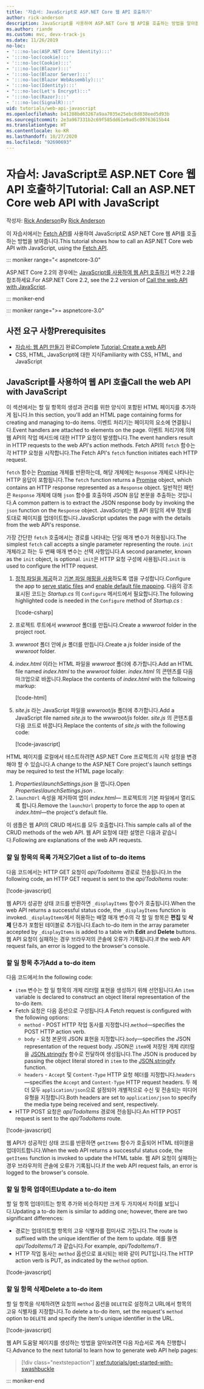 ```yaml
---
title: '자습서: JavaScript로 ASP.NET Core 웹 API 호출하기'
author: rick-anderson
description: JavaScript를 사용하여 ASP.NET Core 웹 API를 호출하는 방법을 알아봅니다.
ms.author: riande
ms.custom: mvc, devx-track-js
ms.date: 11/26/2019
no-loc:
- ':::no-loc(ASP.NET Core Identity):::'
- ':::no-loc(cookie):::'
- ':::no-loc(Cookie):::'
- ':::no-loc(Blazor):::'
- ':::no-loc(Blazor Server):::'
- ':::no-loc(Blazor WebAssembly):::'
- ':::no-loc(Identity):::'
- ":::no-loc(Let's Encrypt):::"
- ':::no-loc(Razor):::'
- ':::no-loc(SignalR):::'
uid: tutorials/web-api-javascript
ms.openlocfilehash: b41288bd63267a9aa7035e25ebc8d838eed5d93b
ms.sourcegitcommit: 2e3a967331b2c69f585dd61e9ad5c09763615b44
ms.translationtype: HT
ms.contentlocale: ko-KR
ms.lasthandoff: 10/27/2020
ms.locfileid: "92690693"
---
```

# <a name="tutorial-call-an-aspnet-core-web-api-with-javascript"></a><span data-ttu-id="6b32d-103">자습서: JavaScript로 ASP.NET Core 웹 API 호출하기</span><span class="sxs-lookup"><span data-stu-id="6b32d-103">Tutorial: Call an ASP.NET Core web API with JavaScript</span></span>

<span data-ttu-id="6b32d-104">작성자: [Rick Anderson](https://twitter.com/RickAndMSFT)</span><span class="sxs-lookup"><span data-stu-id="6b32d-104">By [Rick Anderson](https://twitter.com/RickAndMSFT)</span></span>

<span data-ttu-id="6b32d-105">이 자습서에서는 [Fetch API](https://developer.mozilla.org/docs/Web/API/Fetch_API)를 사용하여 JavaScript로 ASP.NET Core 웹 API를 호출하는 방법을 보여줍니다.</span><span class="sxs-lookup"><span data-stu-id="6b32d-105">This tutorial shows how to call an ASP.NET Core web API with JavaScript, using the [Fetch API](https://developer.mozilla.org/docs/Web/API/Fetch_API).</span></span>

::: moniker range="< aspnetcore-3.0"

<span data-ttu-id="6b32d-106">ASP.NET Core 2.2의 경우에는 [JavaScript를 사용하여 웹 API 호출하기](xref:tutorials/first-web-api#call-the-web-api-with-javascript) 버전 2.2를 참조하세요.</span><span class="sxs-lookup"><span data-stu-id="6b32d-106">For ASP.NET Core 2.2, see the 2.2 version of [Call the web API with JavaScript](xref:tutorials/first-web-api#call-the-web-api-with-javascript).</span></span>

::: moniker-end

::: moniker range=">= aspnetcore-3.0"

## <a name="prerequisites"></a><span data-ttu-id="6b32d-107">사전 요구 사항</span><span class="sxs-lookup"><span data-stu-id="6b32d-107">Prerequisites</span></span>

* <span data-ttu-id="6b32d-108">[자습서: 웹 API 만들기](xref:tutorials/first-web-api) 완료</span><span class="sxs-lookup"><span data-stu-id="6b32d-108">Complete [Tutorial: Create a web API](xref:tutorials/first-web-api)</span></span>
* <span data-ttu-id="6b32d-109">CSS, HTML, JavaScript에 대한 지식</span><span class="sxs-lookup"><span data-stu-id="6b32d-109">Familiarity with CSS, HTML, and JavaScript</span></span>

## <a name="call-the-web-api-with-javascript"></a><span data-ttu-id="6b32d-110">JavaScript를 사용하여 웹 API 호출</span><span class="sxs-lookup"><span data-stu-id="6b32d-110">Call the web API with JavaScript</span></span>

<span data-ttu-id="6b32d-111">이 섹션에서는 할 일 항목의 생성과 관리를 위한 양식이 포함된 HTML 페이지를 추가하게 됩니다.</span><span class="sxs-lookup"><span data-stu-id="6b32d-111">In this section, you'll add an HTML page containing forms for creating and managing to-do items.</span></span> <span data-ttu-id="6b32d-112">이벤트 처리기는 페이지의 요소에 연결됩니다.</span><span class="sxs-lookup"><span data-stu-id="6b32d-112">Event handlers are attached to elements on the page.</span></span> <span data-ttu-id="6b32d-113">이벤트 처리기에 의해 웹 API의 작업 메서드에 대한 HTTP 요청이 발생합니다.</span><span class="sxs-lookup"><span data-stu-id="6b32d-113">The event handlers result in HTTP requests to the web API's action methods.</span></span> <span data-ttu-id="6b32d-114">Fetch API의 `fetch` 함수는 각 HTTP 요청을 시작합니다.</span><span class="sxs-lookup"><span data-stu-id="6b32d-114">The Fetch API's `fetch` function initiates each HTTP request.</span></span>

<span data-ttu-id="6b32d-115">`fetch` 함수는 [Promise](https://developer.mozilla.org/docs/Web/JavaScript/Reference/Global_Objects/Promise) 개체를 반환하는데, 해당 개체에는 `Response` 개체로 나타나는 HTTP 응답이 포함됩니다.</span><span class="sxs-lookup"><span data-stu-id="6b32d-115">The `fetch` function returns a [Promise](https://developer.mozilla.org/docs/Web/JavaScript/Reference/Global_Objects/Promise) object, which contains an HTTP response represented as a `Response` object.</span></span> <span data-ttu-id="6b32d-116">일반적인 패턴은 `Response` 개체에 대해 `json` 함수를 호출하여 JSON 응답 본문을 추출하는 것입니다.</span><span class="sxs-lookup"><span data-stu-id="6b32d-116">A common pattern is to extract the JSON response body by invoking the `json` function on the `Response` object.</span></span> <span data-ttu-id="6b32d-117">JavaScript는 웹 API 응답의 세부 정보를 토대로 페이지를 업데이트합니다.</span><span class="sxs-lookup"><span data-stu-id="6b32d-117">JavaScript updates the page with the details from the web API's response.</span></span>

<span data-ttu-id="6b32d-118">가장 간단한 `fetch` 호출에서는 경로를 나타내는 단일 매개 변수가 허용됩니다.</span><span class="sxs-lookup"><span data-stu-id="6b32d-118">The simplest `fetch` call accepts a single parameter representing the route.</span></span> <span data-ttu-id="6b32d-119">`init` 개체라고 하는 두 번째 매개 변수는 선택 사항입니다.</span><span class="sxs-lookup"><span data-stu-id="6b32d-119">A second parameter, known as the `init` object, is optional.</span></span> <span data-ttu-id="6b32d-120">`init`은 HTTP 요청 구성에 사용됩니다.</span><span class="sxs-lookup"><span data-stu-id="6b32d-120">`init` is used to configure the HTTP request.</span></span>

1. <span data-ttu-id="6b32d-121">[정적 파일을 제공](/dotnet/api/microsoft.aspnetcore.builder.staticfileextensions.usestaticfiles#Microsoft_AspNetCore_Builder_StaticFileExtensions_UseStaticFiles_Microsoft_AspNetCore_Builder_IApplicationBuilder_)하고 [기본 파일 매핑을 사용](/dotnet/api/microsoft.aspnetcore.builder.defaultfilesextensions.usedefaultfiles#Microsoft_AspNetCore_Builder_DefaultFilesExtensions_UseDefaultFiles_Microsoft_AspNetCore_Builder_IApplicationBuilder_)하도록 앱을 구성합니다.</span><span class="sxs-lookup"><span data-stu-id="6b32d-121">Configure the app to [serve static files](/dotnet/api/microsoft.aspnetcore.builder.staticfileextensions.usestaticfiles#Microsoft_AspNetCore_Builder_StaticFileExtensions_UseStaticFiles_Microsoft_AspNetCore_Builder_IApplicationBuilder_) and [enable default file mapping](/dotnet/api/microsoft.aspnetcore.builder.defaultfilesextensions.usedefaultfiles#Microsoft_AspNetCore_Builder_DefaultFilesExtensions_UseDefaultFiles_Microsoft_AspNetCore_Builder_IApplicationBuilder_).</span></span> <span data-ttu-id="6b32d-122">다음의 강조 표시된 코드는 *Startup.cs* 의 `Configure` 메서드에서 필요합니다.</span><span class="sxs-lookup"><span data-stu-id="6b32d-122">The following highlighted code is needed in the `Configure` method of *Startup.cs* :</span></span>

    [!code-csharp[](first-web-api/samples/3.0/TodoApi/StartupJavaScript.cs?highlight=8-9&name=snippet_configure)]

1. <span data-ttu-id="6b32d-123">프로젝트 루트에서 *wwwroot* 폴더를 만듭니다.</span><span class="sxs-lookup"><span data-stu-id="6b32d-123">Create a *wwwroot* folder in the project root.</span></span>

1. <span data-ttu-id="6b32d-124">*wwwroot* 폴더 안에 *js* 폴더를 만듭니다.</span><span class="sxs-lookup"><span data-stu-id="6b32d-124">Create a *js* folder inside of the *wwwroot* folder.</span></span>

1. <span data-ttu-id="6b32d-125">*index.html* 이라는 HTML 파일을 *wwwroot* 폴더에 추가합니다.</span><span class="sxs-lookup"><span data-stu-id="6b32d-125">Add an HTML file named *index.html* to the *wwwroot* folder.</span></span> <span data-ttu-id="6b32d-126">*index.html* 의 콘텐츠를 다음 마크업으로 바꿉니다.</span><span class="sxs-lookup"><span data-stu-id="6b32d-126">Replace the contents of *index.html* with the following markup:</span></span>

    [!code-html[](first-web-api/samples/3.0/TodoApi/wwwroot/index.html)]

1. <span data-ttu-id="6b32d-127">*site.js* 라는 JavaScript 파일을 *wwwroot/js* 폴더에 추가합니다.</span><span class="sxs-lookup"><span data-stu-id="6b32d-127">Add a JavaScript file named *site.js* to the *wwwroot/js* folder.</span></span> <span data-ttu-id="6b32d-128">*site.js* 의 콘텐츠를 다음 코드로 바꿉니다.</span><span class="sxs-lookup"><span data-stu-id="6b32d-128">Replace the contents of *site.js* with the following code:</span></span>

    [!code-javascript[](first-web-api/samples/3.0/TodoApi/wwwroot/js/site.js?name=snippet_SiteJs)]

<span data-ttu-id="6b32d-129">HTML 페이지를 로컬에서 테스트하려면 ASP.NET Core 프로젝트의 시작 설정을 변경해야 할 수 있습니다.</span><span class="sxs-lookup"><span data-stu-id="6b32d-129">A change to the ASP.NET Core project's launch settings may be required to test the HTML page locally:</span></span>

1. <span data-ttu-id="6b32d-130">*Properties\launchSettings.json* 을 엽니다.</span><span class="sxs-lookup"><span data-stu-id="6b32d-130">Open *Properties\launchSettings.json* .</span></span>
1. <span data-ttu-id="6b32d-131">`launchUrl` 속성을 제거하여 앱이 *index.html*&mdash; 프로젝트의 기본 파일에서 열리도록 합니다.</span><span class="sxs-lookup"><span data-stu-id="6b32d-131">Remove the `launchUrl` property to force the app to open at *index.html*&mdash;the project's default file.</span></span>

<span data-ttu-id="6b32d-132">이 샘플은 웹 API의 CRUD 메서드를 모두 호출합니다.</span><span class="sxs-lookup"><span data-stu-id="6b32d-132">This sample calls all of the CRUD methods of the web API.</span></span> <span data-ttu-id="6b32d-133">웹 API 요청에 대한 설명은 다음과 같습니다.</span><span class="sxs-lookup"><span data-stu-id="6b32d-133">Following are explanations of the web API requests.</span></span>

### <a name="get-a-list-of-to-do-items"></a><span data-ttu-id="6b32d-134">할 일 항목의 목록 가져오기</span><span class="sxs-lookup"><span data-stu-id="6b32d-134">Get a list of to-do items</span></span>

<span data-ttu-id="6b32d-135">다음 코드에서는 HTTP GET 요청이 *api/TodoItems* 경로로 전송됩니다.</span><span class="sxs-lookup"><span data-stu-id="6b32d-135">In the following code, an HTTP GET request is sent to the *api/TodoItems* route:</span></span>

[!code-javascript[](first-web-api/samples/3.0/TodoApi/wwwroot/js/site.js?name=snippet_GetItems)]

<span data-ttu-id="6b32d-136">웹 API가 성공한 상태 코드를 반환하면 `_displayItems` 함수가 호출됩니다.</span><span class="sxs-lookup"><span data-stu-id="6b32d-136">When the web API returns a successful status code, the `_displayItems` function is invoked.</span></span> <span data-ttu-id="6b32d-137">`_displayItems`에서 허용하는 배열 매개 변수의 각 할 일 항목은 **편집** 및 **삭제** 단추가 포함된 테이블로 추가됩니다.</span><span class="sxs-lookup"><span data-stu-id="6b32d-137">Each to-do item in the array parameter accepted by `_displayItems` is added to a table with **Edit** and **Delete** buttons.</span></span> <span data-ttu-id="6b32d-138">웹 API 요청이 실패하는 경우 브라우저의 콘솔에 오류가 기록됩니다.</span><span class="sxs-lookup"><span data-stu-id="6b32d-138">If the web API request fails, an error is logged to the browser's console.</span></span>

### <a name="add-a-to-do-item"></a><span data-ttu-id="6b32d-139">할 일 항목 추가</span><span class="sxs-lookup"><span data-stu-id="6b32d-139">Add a to-do item</span></span>

<span data-ttu-id="6b32d-140">다음 코드에서:</span><span class="sxs-lookup"><span data-stu-id="6b32d-140">In the following code:</span></span>

* <span data-ttu-id="6b32d-141">`item` 변수는 할 일 항목의 개체 리터럴 표현을 생성하기 위해 선언됩니다.</span><span class="sxs-lookup"><span data-stu-id="6b32d-141">An `item` variable is declared to construct an object literal representation of the to-do item.</span></span>
* <span data-ttu-id="6b32d-142">Fetch 요청은 다음 옵션으로 구성됩니다.</span><span class="sxs-lookup"><span data-stu-id="6b32d-142">A Fetch request is configured with the following options:</span></span>
  * <span data-ttu-id="6b32d-143">`method` - POST HTTP 작업 동사를 지정합니다.</span><span class="sxs-lookup"><span data-stu-id="6b32d-143">`method`&mdash;specifies the POST HTTP action verb.</span></span>
  * <span data-ttu-id="6b32d-144">`body` - 요청 본문의 JSON 표현을 지정합니다.</span><span class="sxs-lookup"><span data-stu-id="6b32d-144">`body`&mdash;specifies the JSON representation of the request body.</span></span> <span data-ttu-id="6b32d-145">JSON은 `item`에 저장된 개체 리터럴을 [JSON.stringify](https://developer.mozilla.org/docs/Web/JavaScript/Reference/Global_Objects/JSON/stringify) 함수로 전달하여 생성됩니다.</span><span class="sxs-lookup"><span data-stu-id="6b32d-145">The JSON is produced by passing the object literal stored in `item` to the [JSON.stringify](https://developer.mozilla.org/docs/Web/JavaScript/Reference/Global_Objects/JSON/stringify) function.</span></span>
  * <span data-ttu-id="6b32d-146">`headers` - `Accept` 및 `Content-Type` HTTP 요청 헤더를 지정합니다.</span><span class="sxs-lookup"><span data-stu-id="6b32d-146">`headers`&mdash;specifies the `Accept` and `Content-Type` HTTP request headers.</span></span> <span data-ttu-id="6b32d-147">두 헤더 모두 `application/json`으로 설정되어 개별적으로 수신 및 전송되는 미디어 유형을 지정합니다.</span><span class="sxs-lookup"><span data-stu-id="6b32d-147">Both headers are set to `application/json` to specify the media type being received and sent, respectively.</span></span>
* <span data-ttu-id="6b32d-148">HTTP POST 요청은 *api/TodoItems* 경로에 전송됩니다.</span><span class="sxs-lookup"><span data-stu-id="6b32d-148">An HTTP POST request is sent to the *api/TodoItems* route.</span></span>

[!code-javascript[](first-web-api/samples/3.0/TodoApi/wwwroot/js/site.js?name=snippet_AddItem)]

<span data-ttu-id="6b32d-149">웹 API가 성공적인 상태 코드를 반환하면 `getItems` 함수가 호출되어 HTML 테이블을 업데이트합니다.</span><span class="sxs-lookup"><span data-stu-id="6b32d-149">When the web API returns a successful status code, the `getItems` function is invoked to update the HTML table.</span></span> <span data-ttu-id="6b32d-150">웹 API 요청이 실패하는 경우 브라우저의 콘솔에 오류가 기록됩니다.</span><span class="sxs-lookup"><span data-stu-id="6b32d-150">If the web API request fails, an error is logged to the browser's console.</span></span>

### <a name="update-a-to-do-item"></a><span data-ttu-id="6b32d-151">할 일 항목 업데이트</span><span class="sxs-lookup"><span data-stu-id="6b32d-151">Update a to-do item</span></span>

<span data-ttu-id="6b32d-152">할 일 항목 업데이트는 항목 추가와 비슷하지만 크게 두 가지에서 차이를 보입니다.</span><span class="sxs-lookup"><span data-stu-id="6b32d-152">Updating a to-do item is similar to adding one; however, there are two significant differences:</span></span>

* <span data-ttu-id="6b32d-153">경로는 업데이트할 항목의 고유 식별자를 접미사로 가집니다.</span><span class="sxs-lookup"><span data-stu-id="6b32d-153">The route is suffixed with the unique identifier of the item to update.</span></span> <span data-ttu-id="6b32d-154">예를 들면 *api/TodoItems/1* 과 같습니다.</span><span class="sxs-lookup"><span data-stu-id="6b32d-154">For example, *api/TodoItems/1* .</span></span>
* <span data-ttu-id="6b32d-155">HTTP 작업 동사는 `method` 옵션으로 표시되는 바와 같이 PUT입니다.</span><span class="sxs-lookup"><span data-stu-id="6b32d-155">The HTTP action verb is PUT, as indicated by the `method` option.</span></span>

[!code-javascript[](first-web-api/samples/3.0/TodoApi/wwwroot/js/site.js?name=snippet_UpdateItem)]

### <a name="delete-a-to-do-item"></a><span data-ttu-id="6b32d-156">할 일 항목 삭제</span><span class="sxs-lookup"><span data-stu-id="6b32d-156">Delete a to-do item</span></span>

<span data-ttu-id="6b32d-157">할 일 항목을 삭제하려면 요청의 `method` 옵션을 `DELETE`로 설정하고 URL에서 항목의 고유 식별자를 지정합니다.</span><span class="sxs-lookup"><span data-stu-id="6b32d-157">To delete a to-do item, set the request's `method` option to `DELETE` and specify the item's unique identifier in the URL.</span></span>

[!code-javascript[](first-web-api/samples/3.0/TodoApi/wwwroot/js/site.js?name=snippet_DeleteItem)]

<span data-ttu-id="6b32d-158">웹 API 도움말 페이지를 생성하는 방법을 알아보려면 다음 자습서로 계속 진행합니다.</span><span class="sxs-lookup"><span data-stu-id="6b32d-158">Advance to the next tutorial to learn how to generate web API help pages:</span></span>

> [!div class="nextstepaction"]
> <xref:tutorials/get-started-with-swashbuckle>

::: moniker-end
